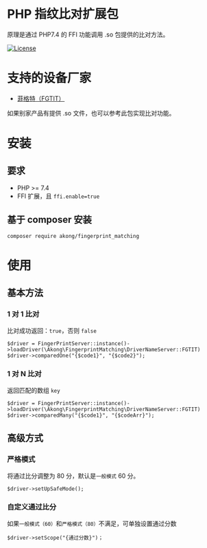 # PHP 指纹比对扩展包

原理是通过 PHP7.4 的 FFI 功能调用 .so 包提供的比对方法。

[![License](https://poser.pugx.org/w7corp/easywechat/license)](https://packagist.org/packages/w7corp/easywechat)


# 支持的设备厂家

- [菲格特（FGTIT）](http://www.fgtit.com/PC/demo-server.html)

如果别家产品有提供 .so 文件，也可以参考此包实现比对功能。

# 安装
## 要求
- PHP >= 7.4
- FFI 扩展，且 `ffi.enable=true`

## 基于 composer 安装

```
composer require akong/fingerprint_matching
```

# 使用

## 基本方法

### 1 对 1 比对
比对成功返回：`true`，否则 `false`

```
$driver = FingerPrintServer::instance()->loadDriver(\Akong\FingerprintMatching\DriverNameServer::FGTIT)
$driver->comparedOne("{$code1}", "{$code2}");
```

### 1 对 N 比对
返回匹配的数组 `key`

```
$driver = FingerPrintServer::instance()->loadDriver(\Akong\FingerprintMatching\DriverNameServer::FGTIT)
$driver->comparedMany("{$code1}", "{$codeArr}");
```

## 高级方式

### 严格模式

将通过比分调整为 80 分，默认是`一般模式` 60 分。

```
$driver->setUpSafeMode();
```

### 自定义通过比分

如果`一般模式（60）`和`严格模式（80）`不满足，可单独设置通过分数

```
$driver->setScope("{通过分数}")；
```
